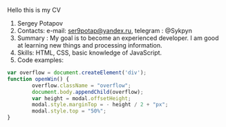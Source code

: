 Hello this is my CV
1. Sergey Potapov
2. Contacts: e-mail: ser9potap@yandex.ru, telegram : @Sykpyn
3. Summary : My goal is to become an experienced developer. I am good at learning new things and processing information.
4. Skills: HTML, CSS, basic knowledge of JavaScript.
5. Code examples:
```javascript
var overflow = document.createElement('div');
function openWin() {
        overflow.className = "overflow";
        document.body.appendChild(overflow);
        var height = modal.offsetHeight;
        modal.style.marginTop = - height / 2 + "px";
        modal.style.top = "50%";
}
```